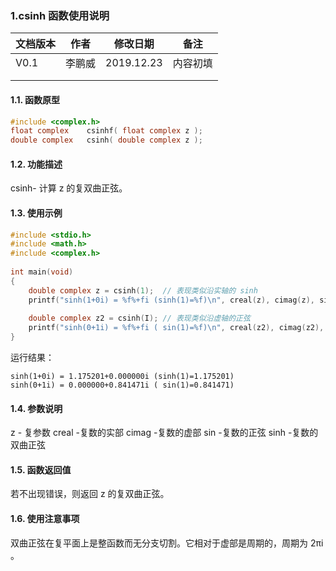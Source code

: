 ### 1.csinh  函数使用说明





| 文档版本 | 作者   | 修改日期   | 备注     |
| -------- | ------ | ---------- | -------- |
| V0.1     | 李鹏威 | 2019.12.23 | 内容初填 |
|          |        |            |          |
|          |        |            |          |





#### 1.1. 函数原型

```c
#include <complex.h>
float complex    csinhf( float complex z );
double complex   csinh( double complex z );
```



#### 1.2. 功能描述

csinh- 计算 z 的复双曲正弦。

#### 1.3. 使用示例

```c
#include <stdio.h>
#include <math.h>
#include <complex.h>
 
int main(void)
{
    double complex z = csinh(1);  // 表现类似沿实轴的 sinh
    printf("sinh(1+0i) = %f%+fi (sinh(1)=%f)\n", creal(z), cimag(z), sinh(1));
 
    double complex z2 = csinh(I); // 表现类似沿虚轴的正弦
    printf("sinh(0+1i) = %f%+fi ( sin(1)=%f)\n", creal(z2), cimag(z2), sin(1));
}
```

运行结果：

```
sinh(1+0i) = 1.175201+0.000000i (sinh(1)=1.175201)
sinh(0+1i) = 0.000000+0.841471i ( sin(1)=0.841471)
```


#### 1.4. 参数说明
z  -  复参数
creal -复数的实部
cimag -复数的虚部
sin   -复数的正弦
sinh  -复数的双曲正弦



#### 1.5. 函数返回值

若不出现错误，则返回 z 的复双曲正弦。


#### 1.6. 使用注意事项
双曲正弦在复平面上是整函数而无分支切割。它相对于虚部是周期的，周期为 2πi 。
